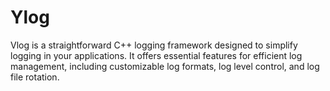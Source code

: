 # Ylog
 Vlog is a straightforward C++ logging framework designed to simplify logging in your applications. It offers essential features for efficient log management, including customizable log formats, log level control, and log file rotation.
